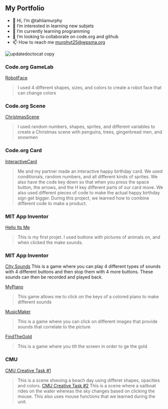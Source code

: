 ## My Portfolio
- 👋 Hi, I’m @tahliamurphy
- 👀 I’m interested in learning new subjets
- :tada: I’m currently learning programming 
- 💞️ I’m looking to collaborate on code.org and github
- 📫 How to reach me murphyt25@wpsma.org


![updatedoctocat copy](https://github.com/tahliamurphy/tahliamurphy/assets/146843527/d32ef41a-5143-464c-b458-e2e4a70965c3)
### Code.org GameLab
[RobotFace]( https://tahliamurphy.github.io/Robot/)
>I used 4 different shapes, sizes, and colors to create a robot face that can change colors 
### Code.org Scene
[ChristmasScene](https://studio.code.org/projects/gamelab/SrEECsy168MHkuKZjo2IrUDnHRigl40-JI9niJ2Os5g)
 >I used random numbers, shapes, sprites, and different variables to create a Christmas scene with penguins, trees, gingerbread men, and snowmen
### Code.org Card
[InteractiveCard](https://studio.code.org/projects/gamelab/Vo0KUX6q_fi51u6RBtnpXRGNUtospT9MC54LAFhna8U)
>Me and my partner made an interactive happy birthday card. We used conditionals, random numbers, and all different kinds of sprites. We also have the code key down so that when you press the space button, the arrows, and the H key different parts of our card move. We also used different pieces of code to make the actual happy birthday sign get bigger. During this project, we learned how to combine different code to make a product.
### MIT App Inventor
[Hello Its Me](https://gallery.appinventor.mit.edu/?galleryid=16efdc58-2847-4eaf-9a8a-a73b35134189)
>This is my first projet. I used buttons with pictures of animals on, and when clicked the make sounds.
### MIT App Inventor
[City Sounds](https://gallery.appinventor.mit.edu/?galleryid=16efdc58-2847-4eaf-9a8a-a73b35134189)
This is a game where you can play 4 different types of sounds with 4 different buttons and then stop them with 4 more buttons. These sounds can then be recorded and played back.


[MyPiano](  https://gallery.appinventor.mit.edu/?galleryid=edcd5610-73df-41f8-8504-7f8dd085bc06)
>This game allows me to click on the keys of a colored piano to make different sounds


[MusicMaker](  https://gallery.appinventor.mit.edu/?galleryid=da15fc49-36af-47cc-859d-2348d05ce96e)
>This is a game where you can click on different images that provide sounds that correlate to the picture


[FindTheGold](  https://gallery.appinventor.mit.edu/?galleryid=e1511dee-4081-4b72-b758-642af2859ea3)
>This is a game where you tilt the screen in order to ge the gold
### CMU
[CMU Creative Task #1](https://academy.cs.cmu.edu/sharing/orangeSquirrel2478)
>This is a scene shwoing a beach day using differet shapes, opacities and colors.
[CMU Creative Task #2](https://academy.cs.cmu.edu/sharing/antiqueWhiteEagle3373)
>This is a scene where a sailboat rides on the water whereas the sky changes based on clicking the mouse. This also uses mouse functions that we learned during the unit.

